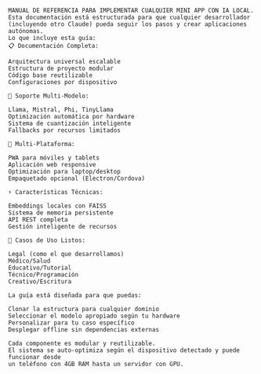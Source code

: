 	MANUAL DE REFERENCIA PARA IMPLEMENTAR CUALQUIER MINI APP CON IA LOCAL. 
	Esta documentación está estructurada para que cualquier desarrollador (incluyendo otro Claude) pueda seguir los pasos y crear aplicaciones autónomas.
	Lo que incluye esta guía:
	📋 Documentación Completa:

	Arquitectura universal escalable
	Estructura de proyecto modular
	Código base reutilizable
	Configuraciones por dispositivo

	🤖 Soporte Multi-Modelo:

	Llama, Mistral, Phi, TinyLlama
	Optimización automática por hardware
	Sistema de cuantización inteligente
	Fallbacks por recursos limitados

	📱 Multi-Plataforma:

	PWA para móviles y tablets
	Aplicación web responsive
	Optimización para laptop/desktop
	Empaquetado opcional (Electron/Cordova)

	⚡ Características Técnicas:

	Embeddings locales con FAISS
	Sistema de memoria persistente
	API REST completa
	Gestión inteligente de recursos

	🎯 Casos de Uso Listos:

	Legal (como el que desarrollamos)
	Médico/Salud
	Educativo/Tutorial
	Técnico/Programación
	Creativo/Escritura

	La guía está diseñada para que puedas:

	Clonar la estructura para cualquier dominio
	Seleccionar el modelo apropiado según tu hardware
	Personalizar para tu caso específico
	Desplegar offline sin dependencias externas

	Cada componente es modular y reutilizable. 
	El sistema se auto-optimiza según el dispositivo detectado y puede funcionar desde
	un teléfono con 4GB RAM hasta un servidor con GPU.